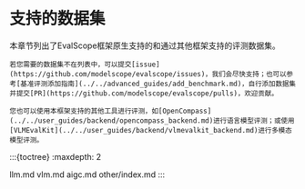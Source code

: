 # 支持的数据集

本章节列出了EvalScope框架原生支持的和通过其他框架支持的评测数据集。

```{tip}
若您需要的数据集不在列表中，可以提交[issue](https://github.com/modelscope/evalscope/issues)，我们会尽快支持；也可以参考[基准评测添加指南](../../advanced_guides/add_benchmark.md)，自行添加数据集并提交[PR](https://github.com/modelscope/evalscope/pulls)，欢迎贡献。

您也可以使用本框架支持的其他工具进行评测，如[OpenCompass](../../user_guides/backend/opencompass_backend.md)进行语言模型评测；或使用[VLMEvalKit](../../user_guides/backend/vlmevalkit_backend.md)进行多模态模型评测。
```

:::{toctree}
:maxdepth: 2

llm.md
vlm.md
aigc.md
other/index.md
:::
